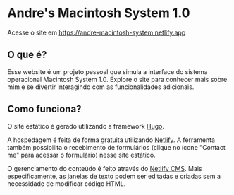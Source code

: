 # Andre's Macintosh System 1.0
Acesse o site em https://andre-macintosh-system.netlify.app

## O que é?
Esse website é um projeto pessoal que simula a interface do sistema operacional Macintosh System 1.0.
Explore o site para conhecer mais sobre mim e se divertir interagindo com as funcionalidades adicionais.

## Como funciona?
O site estático é gerado utilizando a framework [Hugo](https://gohugo.io).

A hospedagem é feita de forma gratuita utilizando [Netlify](https://www.netlify.com). A ferramenta também possibilita o recebimento de formulários (clique no ícone "Contact me" para acessar o formulário) nesse site estático.

O gerenciamento do conteúdo é feito através do [Netlify CMS](https://www.netlifycms.org). Mais especificamente, as janelas de texto podem ser editadas e criadas sem a necessidade de modificar código HTML.
